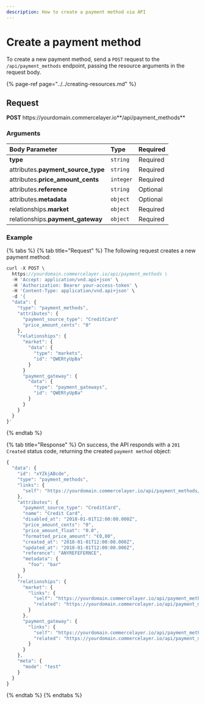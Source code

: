 ```yaml
---
description: How to create a payment method via API
---
```


# Create a payment method

To create a new payment method, send a `POST` request to the `/api/payment_methods` endpoint, passing the resource arguments in the request body.

{% page-ref page="../../creating-resources.md" %}

## Request

**POST** https://<i></i>yourdomain.commercelayer.io**/api/payment_methods**

### Arguments

| Body Parameter | Type | Required |
| :--- | :--- | :--- |
| **type** | `string` | Required |
| attributes.**payment_source_type** | `string` | Required |
| attributes.**price_amount_cents** | `integer` | Required |
| attributes.**reference** | `string` | Optional |
| attributes.**metadata** | `object` | Optional |
| relationships.**market** | `object` | Required |
| relationships.**payment_gateway** | `object` | Required |

### Example

{% tabs %}
{% tab title="Request" %}
The following request creates a new payment method:

```javascript
curl -X POST \
  https://yourdomain.commercelayer.io/api/payment_methods \
  -H 'Accept: application/vnd.api+json' \
  -H 'Authorization: Bearer your-access-token' \
  -H 'Content-Type: application/vnd.api+json' \
  -d '{
  "data": {
    "type": "payment_methods",
    "attributes": {
      "payment_source_type": "CreditCard"
      "price_amount_cents": "0"
    },
    "relationships": {
      "market": {
        "data": {
          "type": "markets",
          "id": "QWERtyUpBa"
        }
      }
      "payment_gateway": {
        "data": {
          "type": "payment_gateways",
          "id": "QWERtyUpBa"
        }
      }
    }
  }
}'
```
{% endtab %}

{% tab title="Response" %}
On success, the API responds with a `201 Created` status code, returning the created `payment method` object:

```javascript
{
  "data": {
    "id": "xYZkjABcde",
    "type": "payment_methods",
    "links": {
      "self": "https://yourdomain.commercelayer.io/api/payment_methods/xYZkjABcde"
    },
    "attributes": {
      "payment_source_type": "CreditCard",
      "name": "Credit Card",
      "disabled_at": "2018-01-01T12:00:00.000Z",
      "price_amount_cents": "0",
      "price_amount_float": "0.0",
      "formatted_price_amount": "€0,00",
      "created_at": "2018-01-01T12:00:00.000Z",
      "updated_at": "2018-01-01T12:00:00.000Z",
      "reference": "ANYREFEFERNCE",
      "metadata": {
        "foo": "bar"
      }
    },
    "relationships": {
      "market": {
        "links": {
          "self": "https://yourdomain.commercelayer.io/api/payment_methods/xYZkjABcde/relationships/market",
          "related": "https://yourdomain.commercelayer.io/api/payment_methods/xYZkjABcde/market"
        }
      },
      "payment_gateway": {
        "links": {
          "self": "https://yourdomain.commercelayer.io/api/payment_methods/xYZkjABcde/relationships/payment_gateway",
          "related": "https://yourdomain.commercelayer.io/api/payment_methods/xYZkjABcde/payment_gateway"
        }
      }
    },
    "meta": {
      "mode": "test"
    }
  }
}
```
{% endtab %}
{% endtabs %}
